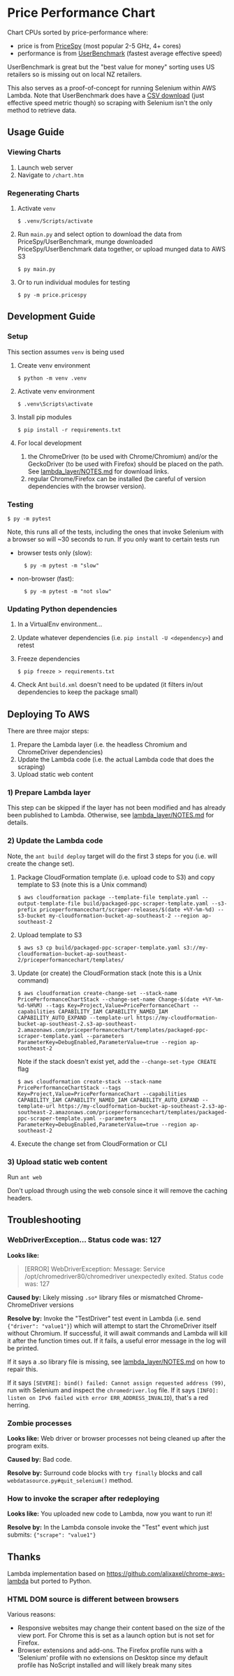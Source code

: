 # Price Performance Chart

Chart CPUs sorted by price-performance where:

* price is from [PriceSpy](https://pricespy.co.nz/category.php?k=s331848943&catId=500) (most popular 2-5 GHz, 4+ cores)
* performance is from [UserBenchmark](https://cpu.userbenchmark.com/) (fastest average effective speed)

UserBenchmark is great but the "best value for money" sorting uses US retailers so is missing out on local NZ retailers. 

This also serves as a proof-of-concept for running Selenium within AWS Lambda. Note that UserBenchmark does have a [CSV download](https://www.userbenchmark.com/page/developer) (just effective speed metric though) so scraping with Selenium isn't the only method to  retrieve data.

## Usage Guide

### Viewing Charts

1. Launch web server
1. Navigate to ``/chart.htm``

### Regenerating Charts

1. Activate ``venv``

	```
	$ .venv/Scripts/activate
	```

1. Run ``main.py`` and select option to download the data from PriceSpy/UserBenchmark, munge downloaded PriceSpy/UserBenchmark data together, or upload munged data to AWS S3

	```
	$ py main.py
	```

1. Or to run individual modules for testing

	```
	$ py -m price.pricespy
	```

## Development Guide

### Setup

This section assumes ``venv`` is being used

1. Create venv environment

	```
	$ python -m venv .venv
	```

1. Activate venv environment

	```
	$ .venv\Scripts\activate
	```

1. Install pip modules

	```
	$ pip install -r requirements.txt
	```

1. For local development

	1. the ChromeDriver (to be used with Chrome/Chromium) and/or the GeckoDriver (to be used with Firefox) should be placed on the path. See [lambda_layer/NOTES.md](lambda_layer/NOTES.md) for download links.
	1. regular Chrome/Firefox can be installed (be careful of version dependencies with the browser version).

### Testing

```
$ py -m pytest
```

Note, this runs all of the tests, including the ones that invoke Selenium with a browser so will ~30 seconds to run. If you only want to certain tests run

* browser tests only (slow):

		$ py -m pytest -m "slow"

* non-browser (fast):

		$ py -m pytest -m "not slow"

### Updating Python dependencies

1. In a VirtualEnv environment...
1. Update whatever dependencies (i.e. ``pip install -U <dependency>``) and retest
1. Freeze dependencies

	```
	$ pip freeze > requirements.txt
	```

1. Check Ant ``build.xml`` doesn't need to be updated (it filters in/out dependencies to keep the package small)


## Deploying To AWS

There are three major steps:

1. Prepare the Lambda layer (i.e. the headless Chromium and ChromeDriver dependencies)
1. Update the Lambda code (i.e. the actual Lambda code that does the scraping)
1. Upload static web content

### 1) Prepare Lambda layer

This step can be skipped if the layer has not been modified and has already been published to Lambda. Otherwise, see [lambda_layer/NOTES.md](lambda_layer/NOTES.md) for details.

### 2) Update the Lambda code

Note, the ``ant build deploy`` target will do the first 3 steps for you (i.e. will create the change set).

1. Package CloudFormation template (i.e. upload code to S3) and copy template to S3 (note this is a Unix command)

	```
	$ aws cloudformation package --template-file template.yaml --output-template-file build/packaged-ppc-scraper-template.yaml --s3-prefix priceperformancechart/scraper-releases/$(date +%Y-%m-%d) --s3-bucket my-cloudformation-bucket-ap-southeast-2 --region ap-southeast-2
	```

1. Upload template to S3

	```
	$ aws s3 cp build/packaged-ppc-scraper-template.yaml s3://my-cloudformation-bucket-ap-southeast-2/priceperformancechart/templates/
	```

1. Update (or create) the CloudFormation stack (note this is a Unix command)

	```
	$ aws cloudformation create-change-set --stack-name PricePerformanceChartStack --change-set-name Change-$(date +%Y-%m-%d-%H%M) --tags Key=Project,Value=PricePerformanceChart --capabilities CAPABILITY_IAM CAPABILITY_NAMED_IAM CAPABILITY_AUTO_EXPAND --template-url https://my-cloudformation-bucket-ap-southeast-2.s3-ap-southeast-2.amazonaws.com/priceperformancechart/templates/packaged-ppc-scraper-template.yaml --parameters ParameterKey=DebugEnabled,ParameterValue=true --region ap-southeast-2
	```

	Note if the stack doesn't exist yet, add the ``--change-set-type CREATE`` flag

	```
	$ aws cloudformation create-stack --stack-name PricePerformanceChartStack --tags Key=Project,Value=PricePerformanceChart --capabilities CAPABILITY_IAM CAPABILITY_NAMED_IAM CAPABILITY_AUTO_EXPAND --template-url https://my-cloudformation-bucket-ap-southeast-2.s3-ap-southeast-2.amazonaws.com/priceperformancechart/templates/packaged-ppc-scraper-template.yaml --parameters ParameterKey=DebugEnabled,ParameterValue=true --region ap-southeast-2
	```

1. Execute the change set from CloudFormation or CLI

### 3) Upload static web content

Run ``ant web``

Don't upload through using the web console since it will remove the caching headers.


## Troubleshooting

### WebDriverException... Status code was: 127

**Looks like:**

> [ERROR] WebDriverException: Message: Service /opt/chromedriver80/chromedriver unexpectedly exited. Status code was: 127

**Caused by:** Likely missing ``.so*`` library files or mismatched Chrome-ChromeDriver versions

**Resolve by:** Invoke the "TestDriver" test event in Lambda (i.e. send ``{"driver": "value1"}``) which will attempt to start the ChromeDriver itself without Chromium. If successful, it will await commands and Lambda will kill it after the function times out. If it fails, a useful error message in the log will be printed.

If it says a .so library file is missing, see [lambda_layer/NOTES.md](lambda_layer/NOTES.md) on how to repair this.

If it says ``[SEVERE]: bind() failed: Cannot assign requested address (99)``, run with Selenium and inspect the ``chromedriver.log`` file. If it says ``[INFO]: listen on IPv6 failed with error ERR_ADDRESS_INVALID``), that's a red herring.

### Zombie processes

**Looks like:** Web driver or browser processes not being cleaned up after the program exits.

**Caused by:** Bad code.

**Resolve by:** Surround code blocks with ``try finally`` blocks and call ``webdatasource.py#quit_selenium()`` method.

### How to invoke the scraper after redeploying

**Looks like:** You uploaded new code to Lambda, now you want to run it!

**Resolve by:** In the Lambda console invoke the "Test" event which just submits: ``{"scrape": "value1"}``


## Thanks

Lambda implementation based on https://github.com/alixaxel/chrome-aws-lambda but ported to Python.

### HTML DOM source is different between browsers

Various reasons:

* Responsive websites may change their content based on the size of the view port. For Chrome this is set as a launch option but is not set for Firefox.
* Browser extensions and add-ons. The Firefox profile runs with a 'Selenium' profile with no extensions on Desktop since my default profile has NoScript installed and will likely break many sites